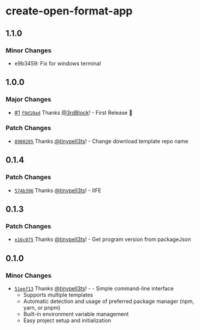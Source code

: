 # create-open-format-app

## 1.1.0

### Minor Changes

- e9b3459: Fix for windows terminal

## 1.0.0

### Major Changes

- [#1](https://github.com/open-format/create-open-format-app/pull/1) [`f9d10ad`](https://github.com/open-format/create-open-format-app/commit/f9d10addd839ed61b5b656c4ff6b3bc179e24012) Thanks [@3rdBlock](https://github.com/3rdBlock)! - First Release 🚀

### Patch Changes

- [`8900205`](https://github.com/open-format/create-open-format-app/commit/89002052dc5d22244e278ed8444d5f328a4df7ce) Thanks [@tinypell3ts](https://github.com/tinypell3ts)! - Change download template repo name

## 0.1.4

### Patch Changes

- [`574b396`](https://github.com/open-format/create-open-format-app/commit/574b396f2bc8299afec4bb223fe1ee7e5462fce6) Thanks [@tinypell3ts](https://github.com/tinypell3ts)! - IIFE

## 0.1.3

### Patch Changes

- [`e16c075`](https://github.com/open-format/create-open-format-app/commit/e16c075df1c26fb98ccc7f934170560e4f33aa7a) Thanks [@tinypell3ts](https://github.com/tinypell3ts)! - Get program version from packageJson

## 0.1.0

### Minor Changes

- [`51eef13`](https://github.com/open-format/create-open-format-app/commit/51eef1330e755138e41adae1e8c7a4bf0254d8c0) Thanks [@tinypell3ts](https://github.com/tinypell3ts)! - - Simple command-line interface
  - Supports multiple templates
  - Automatic detection and usage of preferred package manager (npm, yarn, or pnpm)
  - Built-in environment variable management
  - Easy project setup and initialization

